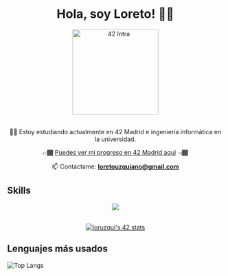 <div align="center">
    <h1 align="center">Hola, soy Loreto! 👋🏼</h1>
    <a href="https://intra.42.fr/">
        <img src="https://www.42madrid.com/wp-content/uploads/2020/05/42-Madrid-Quiz-1366x621.jpg" alt="42 Intra" width="200" />
    </a>
</div>

<br>
<div align="center">

👨‍💻 Estoy estudiando actualmente en 42 Madrid e ingeniería informática en la universidad.

👉🏾 [Puedes ver mi progreso en 42 Madrid aquí](https://github.com/loreeue/42Madrid) 👈🏾

📫 Contáctame: **loretouzquiano@gmail.com**
</div>

## Skills

<p align="center">
  <a href="https://skillicons.dev">
    <img src="https://skillicons.dev/icons?i=java,c,scala,html,css,javascript,anaconda,androidstudio,postman,mysql,arduino,python,git,github,bash,linux,vscode,markdown,latex,selenium,vim,cmake,docker,cpp,eclipse,githubactions,idea,maven,nodejs,r,react,spring" />
  </a>
</p>

<br>
<div align=center>
	<a href="https://github.com/oakoudad/badge42"><img src="https://badge.mediaplus.ma/starryblue/loruzqui" alt="loruzqui's 42 stats" /></a>
</div>

## Lenguajes más usados
![Top Langs](https://github-readme-stats.vercel.app/api/top-langs/?username=loreeue&layout=compact)
